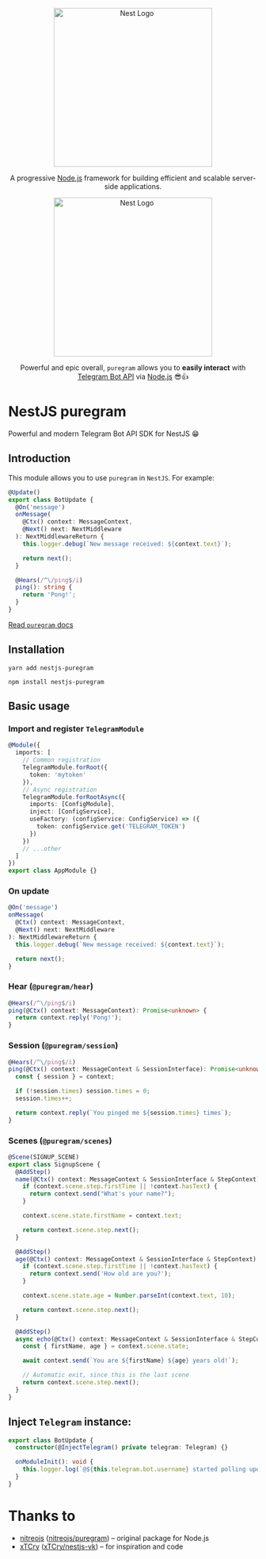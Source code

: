 <p align="center">
  <a href="http://nestjs.com/" target="blank"><img src="https://nestjs.com/img/logo_text.svg" width="320" alt="Nest Logo" /></a>
</p>
<p align="center">
  A progressive <a href="http://nodejs.org" target="_blank">Node.js</a> framework for building efficient and scalable server-side applications.
</p>

<p align="center">
  <a href="http://nestjs.com/" target="blank"><img src="https://camo.githubusercontent.com/ae383d0564deaf25b8dba9046f38450cb1568317bb4d536cd9535b5911b0a7b6/68747470733a2f2f692e696d6775722e636f6d2f5a7a6a6d4538692e706e67" width="320" alt="Nest Logo" /></a>
</p>
<p align='center'>
  Powerful and epic overall,
  <code>puregram</code>
  allows you to
  <b>easily interact</b>
  with
  <a href='https://core.telegram.org/bots/api'>Telegram Bot API</a>
  via
  <a href='https://nodejs.org'>Node.js</a>
  😎👍
</p>

# NestJS puregram
Powerful and modern Telegram Bot API SDK for NestJS 😁

## Introduction
This module allows you to use `puregram` in `NestJS`. For example:
```typescript
@Update()
export class BotUpdate {
  @On('message')
  onMessage(
    @Ctx() context: MessageContext,
    @Next() next: NextMiddleware
  ): NextMiddlewareReturn {
    this.logger.debug(`New message received: ${context.text}`);

    return next();
  }

  @Hears(/^\/ping$/i)
  ping(): string {
    return 'Pong!';
  }
}
```

[Read `puregram` docs](https://github.com/nitreojs/puregram#readme)

## Installation
```shell
yarn add nestjs-puregram
```
```shell
npm install nestjs-puregram
```

## Basic usage
### Import and register `TelegramModule`
```typescript
@Module({
  imports: [
    // Common registration
    TelegramModule.forRoot({
      token: 'mytoken'
    }),
    // Async registration
    TelegramModule.forRootAsync({
      imports: [ConfigModule],
      inject: [ConfigService],
      useFactory: (configService: ConfigService) => ({
        token: configService.get('TELEGRAM_TOKEN')
      })
    })
    // ...other
  ]
})
export class AppModule {}
```

### On update
```typescript
@On('message')
onMessage(
  @Ctx() context: MessageContext,
  @Next() next: NextMiddleware
): NextMiddlewareReturn {
  this.logger.debug(`New message received: ${context.text}`);

  return next();
}
```

### Hear (`@puregram/hear`)
```typescript
@Hears(/^\/ping$/i)
ping(@Ctx() context: MessageContext): Promise<unknown> {
  return context.reply('Pong!');
}
```

### Session (`@puregram/session`)
```typescript
@Hears(/^\/ping$/i)
ping(@Ctx() context: MessageContext & SessionInterface): Promise<unknown> {
  const { session } = context;

  if (!session.times) session.times = 0;
  session.times++;

  return context.reply(`You pinged me ${session.times} times`);
}
```

### Scenes (`@puregram/scenes`)
```typescript
@Scene(SIGNUP_SCENE)
export class SignupScene {
  @AddStep()
  name(@Ctx() context: MessageContext & SessionInterface & StepContext): Promise<unknown> {
    if (context.scene.step.firstTime || !context.hasText) {
      return context.send("What's your name?");
    }

    context.scene.state.firstName = context.text;

    return context.scene.step.next();
  }

  @AddStep()
  age(@Ctx() context: MessageContext & SessionInterface & StepContext): Promise<unknown> {
    if (context.scene.step.firstTime || !context.hasText) {
      return context.send('How old are you?');
    }

    context.scene.state.age = Number.parseInt(context.text, 10);

    return context.scene.step.next();
  }

  @AddStep()
  async echo(@Ctx() context: MessageContext & SessionInterface & StepContext): Promise<unknown> {
    const { firstName, age } = context.scene.state;

    await context.send(`You are ${firstName} ${age} years old!`);

    // Automatic exit, since this is the last scene
    return context.scene.step.next();
  }
}
```
## Inject `Telegram` instance:
```typescript
export class BotUpdate {
  constructor(@InjectTelegram() private telegram: Telegram) {}

  onModuleInit(): void {
    this.logger.log(`@${this.telegram.bot.username} started polling updates`);
  }
}
```

# Thanks to
- [nitreojs](https://github.com/nitreojs) ([nitreojs/puregram](https://github.com/nitreojs/puregram)) – original package for Node.js
- [xTCry](https://github.com/xTCry) ([xTCry/nestjs-vk](https://github.com/xTCry/nestjs-vk)) – for inspiration and code